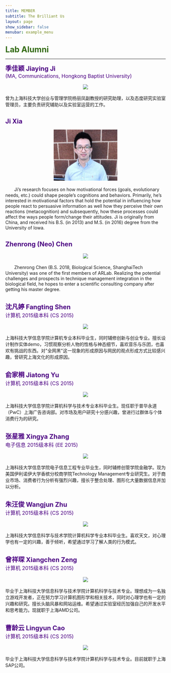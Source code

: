 ```yaml
---
title: MEMBER
subtitle: The Brilliant Us
layout: page
show_sidebar: false
menubar: example_menu
---
```


<b><span style="font-size: 25px !important; color: 	#326A11;">Lab Alumni</span></b>
<hr>

<b><span style="font-size: 20px !important; color: #4B0082;">季佳颖 Jiaying Ji<br></span></b>
<span style="font-size: 16px!important; color: #4B0082;">(MA, Communications, Hongkong Baptist University)</span><br>
<div align="center"><img src="https://ar-lab.cn/images-alumni/JiayingJi.jpg" width="200" align="center" /></div><br>
曾为上海科技大学创业与管理学院杨丽凤副教授的研究助理，以及态度研究实验室管理员，主要负责研究辅助以及实验室运营的工作。
<br><br>

<b><span style="font-size: 20px !important; color: #4B0082;">Ji Xia</span></b><br>
<div align="center"><img src="images_alumni/JiXia.jpg" width="200" align="center" /></div><br>
　　Ji’s research focuses on how motivational forces (goals, evolutionary needs, etc.) could shape people’s cognitions and behaviors. Primarily, he’s interested in motivational factors that hold the potential in influencing how people react to persuasive information as well how they perceive their own reactions (metacognition) and subsequently, how these processes could affect the ways people form/change their attitudes. Ji is originally from China, and received his B.S. (in 2013) and M.S. (in 2016) degree from the University of Iowa.
<br><br>

<b><span style="font-size: 20px !important; color: #4B0082;">Zhenrong (Neo) Chen</span></b><br>
<div align="center"><img src="https://ar-lab.cn/images-alumni/ZhenrongChen.jpg" width="200" align="center" /></div><br>
　　Zhenrong Chen (B.S. 2018, Biological Science, ShanghaiTech University) was one of the first members of ARLab. Realizing the potential challenges and prospects in technique management integration in the biological field, he hopes to enter a scientific consulting company after getting his master degree. 
<br><br>

<b><span style="font-size: 20px !important; color: #4B0082;">沈凡婷 Fangting Shen</span></b><br>
<span style="font-size: 16px !important; color: #4B0082;">计算机 2015级本科 (CS 2015)</span><br>
<div align="center"><img src="https://ar-lab.cn/images-alumni/FantingShen.jpg" width="200" align="center" /></div><br>
上海科技大学信息学院计算机专业本科毕业生，同时辅修创新与创业专业。擅长设计制作实体demo，习惯观察分析人物的性格与神态细节，喜欢音乐与乐团，也喜欢有挑战的东西。对"全网黑"这一现象的形成原因与网民的观点形成方式比较感兴趣，曾研究上海文化的形成原因。
<br><br>

<b><span style="font-size: 20px !important; color: #4B0082;">俞家桐 Jiatong Yu</span></b><br>
<span style="font-size: 16px !important; color: #4B0082;">计算机 2015级本科 (CS 2015)</span><br>
<div align="center"><img src="https://ar-lab.cn/images-alumni/JiatongYu.jpg" width="200" align="center" /></div><br>
上海科技大学信息学院计算机科学与技术专业本科毕业生。现任职于普华永道（PwC）上海广告咨询部。对市场及用户研究十分感兴趣，曾进行过群体与个体消费行为的研究。
<br><br>

<b><span style="font-size: 20px !important; color: #4B0082;">张星雅 Xingya Zhang</span></b><br>
<span style="font-size: 16px !important; color: #4B0082;">电子信息 2015级本科 (EE 2015)</span><br>
<div align="center"><img src="https://ar-lab.cn/images-alumni/XingyaZhang.jpg" width="200" align="center" /></div><br>
上海科技大学信息学院电子信息工程专业毕业生，同时辅修创管学院金融学。现为美国伊利诺伊大学香槟分校商学院Technology Management专业研究生。对于商业市场、消费者行为分析有强烈兴趣，擅长于整合处理、图形化大量数据信息并加以分析。
<br><br>

<b><span style="font-size: 20px !important; color: #4B0082;">朱汪俊 Wangjun Zhu</span></b><br>
<span style="font-size: 16px !important; color: #4B0082;">计算机 2015级本科 (CS 2015)</span><br>
<div align="center"><img src="https://ar-lab.cn/images-alumni/WangjunZhu.jpg" width="200" align="center" /></div><br>
上海科技大学信息科学与技术学院计算机科学专业本科毕业生。喜欢天文，对心理学也有一定的兴趣，善于倾听，希望通过学习了解人类的行为模式。
<br><br>

<b><span style="font-size: 20px !important; color: #4B0082;">曾祥琛 Xiangchen Zeng</span></b><br>
<span style="font-size: 16px !important; color: #4B0082;">计算机 2015级本科 (CS 2015)</span><br>
<div align="center"><img src="https://ar-lab.cn/images-alumni/XiangchenZeng.jpg" width="200" align="center" /></div><br>
毕业于上海科技大学信息科学与技术学院计算机科学与技术专业。理想成为一名独立游戏开发者，正在努力学习计算机图形学和相关技术，同时对心理学也有一定的兴趣和研究。擅长头脑风暴和网站运维。希望通过实验室经历加强自己的开发水平和思考能力。现就职于上海AMD公司。
<br><br>

<b><span style="font-size: 20px !important; color: #4B0082;">曹龄云 Lingyun Cao</span></b><br>
<span style="font-size: 16px !important; color: #4B0082;">计算机 2015级本科 (CS 2015)</span><br>
<div align="center"><img src="https://ar-lab.cn/images-alumni/CaolingYun.png" width="200" align="center" /></div><br>
毕业于上海科技大学信息科学与技术学院计算机科学与技术专业。目前就职于上海SAP公司。
<br><br>






